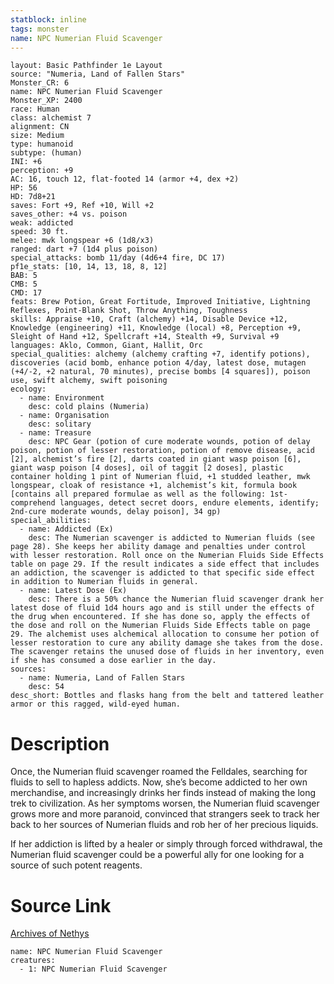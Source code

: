 ```yaml
---
statblock: inline
tags: monster
name: NPC Numerian Fluid Scavenger
---
```

```statblock
layout: Basic Pathfinder 1e Layout
source: "Numeria, Land of Fallen Stars"
Monster_CR: 6
name: NPC Numerian Fluid Scavenger
Monster_XP: 2400
race: Human
class: alchemist 7
alignment: CN
size: Medium
type: humanoid
subtype: (human)
INI: +6
perception: +9
AC: 16, touch 12, flat-footed 14 (armor +4, dex +2)
HP: 56
HD: 7d8+21
saves: Fort +9, Ref +10, Will +2
saves_other: +4 vs. poison
weak: addicted
speed: 30 ft.
melee: mwk longspear +6 (1d8/x3)
ranged: dart +7 (1d4 plus poison)
special_attacks: bomb 11/day (4d6+4 fire, DC 17)
pf1e_stats: [10, 14, 13, 18, 8, 12]
BAB: 5
CMB: 5
CMD: 17
feats: Brew Potion, Great Fortitude, Improved Initiative, Lightning Reflexes, Point-Blank Shot, Throw Anything, Toughness
skills: Appraise +10, Craft (alchemy) +14, Disable Device +12, Knowledge (engineering) +11, Knowledge (local) +8, Perception +9, Sleight of Hand +12, Spellcraft +14, Stealth +9, Survival +9
languages: Aklo, Common, Giant, Hallit, Orc
special_qualities: alchemy (alchemy crafting +7, identify potions), discoveries (acid bomb, enhance potion 4/day, latest dose, mutagen (+4/-2, +2 natural, 70 minutes), precise bombs [4 squares]), poison use, swift alchemy, swift poisoning
ecology:
  - name: Environment
    desc: cold plains (Numeria)
  - name: Organisation
    desc: solitary
  - name: Treasure
    desc: NPC Gear (potion of cure moderate wounds, potion of delay poison, potion of lesser restoration, potion of remove disease, acid [2], alchemist’s fire [2], darts coated in giant wasp poison [6], giant wasp poison [4 doses], oil of taggit [2 doses], plastic container holding 1 pint of Numerian fluid, +1 studded leather, mwk longspear, cloak of resistance +1, alchemist’s kit, formula book [contains all prepared formulae as well as the following: 1st-comprehend languages, detect secret doors, endure elements, identify; 2nd-cure moderate wounds, delay poison], 34 gp)
special_abilities:
  - name: Addicted (Ex)
    desc: The Numerian scavenger is addicted to Numerian fluids (see page 28). She keeps her ability damage and penalties under control with lesser restoration. Roll once on the Numerian Fluids Side Effects table on page 29. If the result indicates a side effect that includes an addiction, the scavenger is addicted to that specific side effect in addition to Numerian fluids in general.
  - name: Latest Dose (Ex)
    desc: There is a 50% chance the Numerian fluid scavenger drank her latest dose of fluid 1d4 hours ago and is still under the effects of the drug when encountered. If she has done so, apply the effects of the dose and roll on the Numerian Fluids Side Effects table on page 29. The alchemist uses alchemical allocation to consume her potion of lesser restoration to cure any ability damage she takes from the dose. The scavenger retains the unused dose of fluids in her inventory, even if she has consumed a dose earlier in the day.
sources:
  - name: Numeria, Land of Fallen Stars
    desc: 54
desc_short: Bottles and flasks hang from the belt and tattered leather armor or this ragged, wild-eyed human.
```
# Description
Once, the Numerian fluid scavenger roamed the Felldales, searching for fluids to sell to hapless addicts. Now, she’s become addicted to her own merchandise, and increasingly drinks her finds instead of making the long trek to civilization. As her symptoms worsen, the Numerian fluid scavenger grows more and more paranoid, convinced that strangers seek to track her back to her sources of Numerian fluids and rob her of her precious liquids.

If her addiction is lifted by a healer or simply through forced withdrawal, the Numerian fluid scavenger could be a powerful ally for one looking for a source of such potent reagents.
# Source Link
[Archives of Nethys](https://aonprd.com/NPCDisplay.aspx?ItemName=Numerian%20Fluid%20Scavenger)
```encounter-table
name: NPC Numerian Fluid Scavenger
creatures:
  - 1: NPC Numerian Fluid Scavenger
```
